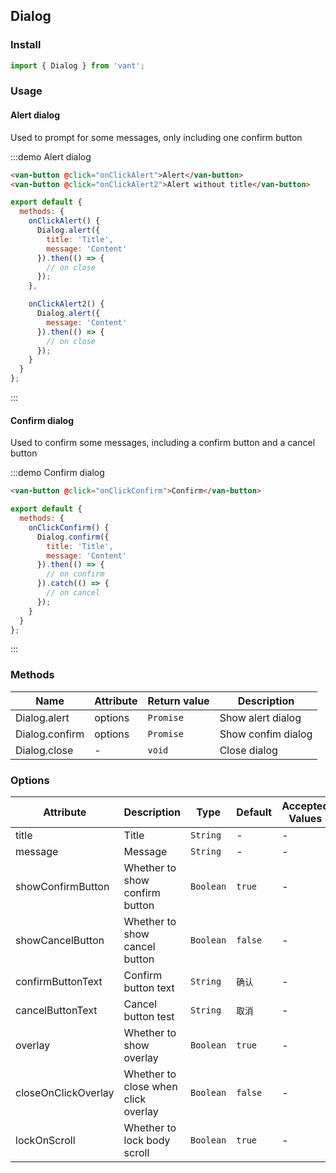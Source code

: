 <script>
import { Dialog } from 'packages';

const message = 'Content';

export default {
  methods: {
    onClickAlert() {
      Dialog.alert({
        message,
        title: 'Title',
        confirmButtonText: 'ok'
      });
    },

    onClickAlert2() {
      Dialog.alert({
        message,
        confirmButtonText: 'ok'
      });
    },

    onClickConfirm() {
      Dialog.confirm({
        title: 'Title',
        message,
        confirmButtonText: 'ok',
        cancelButtonText: 'cancel'
      }).catch(action => {
        console.log(action);
      });
    }
  }
};
</script>

## Dialog

### Install

```js
import { Dialog } from 'vant';
```

### Usage

#### Alert dialog
Used to prompt for some messages, only including one confirm button

:::demo Alert dialog
```html
<van-button @click="onClickAlert">Alert</van-button>
<van-button @click="onClickAlert2">Alert without title</van-button>
```

```javascript
export default {
  methods: {
    onClickAlert() {
      Dialog.alert({
        title: 'Title',
        message: 'Content'
      }).then(() => {
        // on close
      });
    },

    onClickAlert2() {
      Dialog.alert({
        message: 'Content'
      }).then(() => {
        // on close
      });
    }
  }
};
```
:::

#### Confirm dialog
Used to confirm some messages, including a confirm button and a cancel button

:::demo Confirm dialog
```html
<van-button @click="onClickConfirm">Confirm</van-button>
```

```javascript
export default {
  methods: {
    onClickConfirm() {
      Dialog.confirm({
        title: 'Title',
        message: 'Content'
      }).then(() => {
        // on confirm
      }).catch(() => {
        // on cancel
      });
    }
  }
};
```
:::

### Methods

| Name | Attribute | Return value | Description |
|-----------|-----------|-----------|-------------|
| Dialog.alert | options | `Promise` | Show alert dialog |
| Dialog.confirm | options | `Promise` | Show confim dialog |
| Dialog.close | - | `void` | Close dialog |

### Options

| Attribute | Description | Type | Default | Accepted Values |
|-----------|-----------|-----------|-------------|-------------|
| title | Title | `String` | - | - |
| message | Message | `String` | - | - |
| showConfirmButton | Whether to show confirm button | `Boolean` |  `true` | - |
| showCancelButton | Whether to show cancel button | `Boolean` |  `false` | - |
| confirmButtonText | Confirm button text | `String` |  `确认` | - |
| cancelButtonText | Cancel button test | `String` | `取消` | - |
| overlay | Whether to show overlay | `Boolean` | `true` | - |
| closeOnClickOverlay | Whether to close when click overlay | `Boolean` | `false` | - |
| lockOnScroll | Whether to lock body scroll | `Boolean` | `true` | - |
